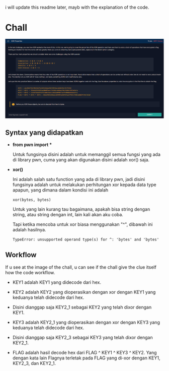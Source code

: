 <p>i will update this readme later, mayb with the explanation of the code. </p>

# Chall
<img src="img/properties.png">

## Syntax yang didapatkan

* __from pwn import *__

    Untuk fungsinya disini adalah untuk memanggil semua fungsi yang ada di library pwn, cuma yang akan digunakan disini adalah xor() saja.

* __xor()__

    Ini adalah salah satu function yang ada di library pwn, jadi disini fungsinya adalah untuk melakukan perhitungan xor kepada data type apapun, yang dimana dalam kondisi ini adalah

    ```
    xor(bytes, bytes)
    ```

    Untuk yang lain kurang tau bagaimana, apakah bisa string dengan string, atau string dengan int, lain kali akan aku coba.

    Tapi ketika mencoba untuk xor biasa menggunakan "^", dibawah ini adalah hasilnya.

    ```
    TypeError: unsupported operand type(s) for ^: 'bytes' and 'bytes'
    ```

## Workflow

If u see at the image of the chall, u can see if the chall give the clue itself how the code workflow.

 - KEY1 adalah KEY1 yang didecode dari hex.

 - KEY2 adalah KEY2 yang dioperasikan dengan xor dengan KEY1 yang keduanya telah didecode dari hex.
  - Disini dianggap saja KEY2_1 sebagai KEY2 yang telah dixor dengan KEY1.
    
 - KEY3 adalah KEY2_1 yang dioperasikan dengan xor dengan KEY3 yang keduanya telah didecode dari hex.
  - Disini dianggap saja KEY2_3 sebagai KEY3 yang telah dixor dengan KEY2_1.
    
 - FLAG adalah hasil decode hex dari FLAG ^ KEY1 ^ KEY3 ^ KEY2. Yang dengan kata lain Flagnya terletak pada FLAG yang di-xor dengan KEY1, KEY2_3, dan KEY2_1.